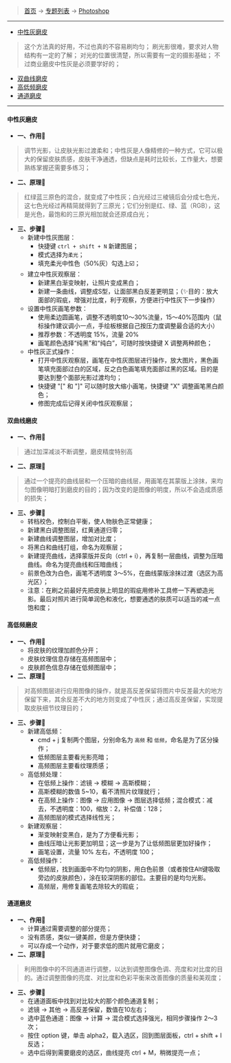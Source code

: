 >  [首页](../../README.md) -> [专题列表](../专题列表.md) -> [Photoshop](../Photoshop.md)

---

* [中性灰磨皮](#neutral-gray)
> 这个方法真的好用，不过也真的不容易刷均匀；
> 刷光影很难，要求对人物结构有一定的了解；
> 对光的位置很清楚，所以需要有一定的摄影基础；
> 不过商业磨皮中性灰是必须要学好的；
* [双曲线磨皮](#hyperbola)
* [高低频磨皮](#high-low-frequencies)
* [通道磨皮](#channel)


--- 

#### <span id="neutral-gray">中性灰磨皮</span>
* **一、作用🌟**
> 调节光影，让皮肤光影过渡柔和；中性灰是人像精修的一种方式，它可以极大的保留皮肤质感，皮肤干净通透，但缺点是耗时比较长，工作量大，想要熟练掌握还需要多练习；
* **二、原理🎨**
> 红绿蓝三原色的混合，就变成了中性灰；白光经过三棱镜后会分成七色光，这七色光经过再精简就得到了三原光；它们分别是红、绿、蓝（RGB），这是光色，最饱和的三原光相加就会还原成白光；
* **三、步骤🌈**
    + 新建中性灰图层：
        - 快捷键 `ctrl + shift + N` 新建图层；
        - 模式选择为`柔光`；
        - 填充柔光中性色（50%灰）勾选上☑️；
    + 建立中性灰观察层：
        - 新建黑白渐变映射，让照片变成黑白；
        - 新建一条曲线，调整成S型，让面部黑白反差更明显；（✨目的：放大面部的瑕疵，增强对比度，利于观察，方便进行中性灰下一步操作）
    + 设置中性灰画笔参数：
        - 使用柔边圆画笔，调整不透明度10～30%流量，15～40%范围内（鼠标操作建议调小一点，手绘板根据自己按压力度调整最合适的大小）
        - 推荐参数：不透明度 15%，流量 20%
        - 画笔颜色选择“纯黑”和“纯白”，可随时按快捷键 X 调整两种颜色；
    + 中性灰正式操作：
        - 打开中性灰观察层，画笔在中性灰图层进行操作，放大图片，黑色画笔填充面部过白的区域，反之白色画笔填充面部过黑的区域。目的是要达到整个面部光影过渡均匀；
        - 快捷键 "[" 和 "]" 可以随时放大缩小画笔，快捷键 "X" 调整画笔黑白颜色；
        - 修图完成后记得关闭中性灰观察层；


#### <span id="hyperbola">双曲线磨皮</span>
* **一、作用🌟**
> 通过加深减淡不断调整，磨皮精度特别高
* **二、原理🎨**
> 通过一个提亮的曲线层和一个压暗的曲线层，用画笔在其蒙版上涂抹，来均匀图像明暗打到磨皮的目的；因为改变的是图像的明度，所以不会造成质感的损失；
* **三、步骤🌈**
    + 转档校色，控制白平衡，使人物肤色正常健康；
    + 新建黑白调整图层，红黄通道归零；
    + 新建曲线调整图层，增加对比度；
    + 将黑白和曲线打组，命名为观察层；
    + 新建提亮曲线，选择蒙版并反向（ctrl + i），再复制一层曲线，调整为压暗曲线。命名为提亮曲线和压暗曲线；
    + 前景色改为白色，画笔不透明度 3～5%，在曲线蒙版涂抹过渡（选区为高光区）；
    + 注意：在刷之前最好先把皮肤上明显的瑕疵用修补工具修一下再塑造光影。最后对照片进行简单润色和液化，想要通透的肤质可以适当的减一点饱和度；

#### <span id="high-low-frequencies">高低频磨皮</span>
* **一、作用🌟**
    + 将皮肤的纹理加颜色分开；
    + 皮肤纹理信息存储在高频图层中；
    + 皮肤颜色信息存储在低频图层中；
* **二、原理🎨**
> 对高频图层进行应用图像的操作，就是高反差保留将图片中反差最大的地方保留下来，其余反差不大的地方则变成了中性灰；通过高反差保留，实现提取皮肤细节纹理目的；
* **三、步骤🌈**
    + 新建高低频：
        - cmd + j 复制两个图层，分别命名为 `高频` 和 `低频`，命名是为了区分操作；
        - 低频图层主要看光影亮暗；
        - 高频图层主要看纹理质感；
    + 高低频处理：
        - 在低频上操作：滤镜 -> 模糊 -> 高斯模糊；
        - 高斯模糊的数值 5~10，看不清照片纹理就行；
        - 在高频上操作：图像 -> 应用图像 -> 图层选择低频；混合模式：减去，不透明度：100，缩放：2，补偿值：128；
        - 高频图层的模式选择线性光；
    + 新建观察层：
        - 渐变映射变黑白，是为了方便看光影；
        - 曲线压暗让光影更加明显；这一步是为了让低频图层更加好操作；
        - 画笔设置，流量 10% 左右，不透明度 100；
    + 高低频操作：
        - 低频层，找到画面中不均匀的阴影，用白色前景️（或者按住Alt键吸取旁边的皮肤颜色），涂在较深阴影的部位。主要目的是均匀光影。
        - 高频层，用修复画笔去除较大的瑕疵；

#### <span id="channel">通道磨皮</span>
* **一、作用🌟**
    + 计算通过需要调整的部分提亮；
    + 没有质感，类似一键美颜，但是方便快捷；
    + 可以存成一个动作，对于要求低的图片就用它磨皮；
* **二、原理🎨**
> 利用图像中的不同通道进行调整，以达到调整图像色调、亮度和对比度的目的。通过调整图像的亮度、对比度和色彩平衡来改善图像的质量和美观度；
* **三、步骤🌈**
    + 在通道面板中找到对比较大的那个颜色通道复制；
    + 滤镜 -> 其他 -> 高反差保留，数值在10左右；
    + 选中蓝色通道：图像 -> 计算 -> 混合模式选择强光，相同步骤操作 2～3 次；
    + 按住 option 键，单击 alpha2，载入选区，回到图层面板，ctrl + shift + I 反选；
    + 选中后得到需要磨皮的选区，曲线提亮 ctrl + M，稍微提亮一点；
